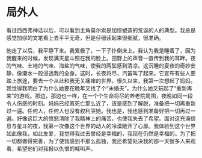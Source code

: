 # 局外人

看过西西弗神话以后，可以看到主角莫尔索是加缪塑造的荒诞的人的典型。我总是感觉加缪的文笔看上去平平无奇，但是仔细读起来很细腻，很准确。

他走了以后，我平静下来。我累极了，一下子扑倒床上。我认为我是睡着了，因为我醒来的时候，发现满天星斗照在我的脸上。田野上的声音一直传到我的耳畔。夜的气味、土地的气味、海盐的气味，使我的两鬓感到清凉。这沉睡的夏夜的奇妙安静，像潮水一般浸透我的全身。这时，长夜将尽，汽笛叫了起来。它宣布有些人要踏上旅途，要去一个从此和我无关痛痒的世界。很久以来，我第一次想起了妈妈。我觉得我明白了为什么她要在晚年又找了个“未婚夫”，为什么她又玩起了“重新再来”的游戏。那边，那边也一样，在一个个生命将尽的养老院周围，夜晚如同一段令人伤感的时刻。妈妈已经离死亡那么近了，该是感到了解脱，准备把一切再重新过一遍。任何人，任何人也没有权利哭她。我也是，我也感到准备好把一切再过一遍。好像这巨大的愤怒清除了我精神上的痛苦，也使我失去了希望。面对这充满信息与星斗的夜，我第一次像这个世界的动人的冷漠敞开了心扉。我体验到这个世界如此像我，如此友爱，我觉得我过去曾经是幸福的，我现在仍然是幸福的。为了把一切都做得完善，为了使我感到不那么孤独，我还希望处决我的那一天很多人来观看，希望他们对我报以仇恨的喊叫声。
